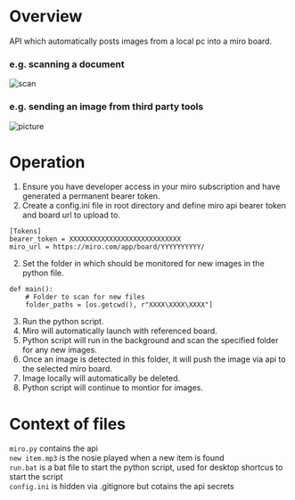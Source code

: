 # Overview  
API which automatically posts images from a local pc into a miro board.  
### e.g. scanning a document  
![scan](https://github.com/billyshub/Miro-Scanner-API/assets/64965899/bfd40bba-3b95-4ded-9aef-58332eeb1850)  
### e.g. sending an image from third party tools  
![picture](https://github.com/billyshub/Miro-Scanner-API/assets/64965899/60afd1e7-88c6-4c90-8205-bd5afb59ed07)  
    
# Operation
1. Ensure you have developer access in your miro subscription and have generated a permanent bearer token.  
2. Create a config.ini file in root directory and define miro api bearer token and board url to upload to.  
```
[Tokens]
bearer_token = XXXXXXXXXXXXXXXXXXXXXXXXXXXX
miro_url = https://miro.com/app/board/YYYYYYYYYY/ 
```
2. Set the folder in which should be monitored for new images in the python file.  
```
def main():
    # Folder to scan for new files
    folder_paths = [os.getcwd(), r"XXXX\XXXX\XXXX"]
```
3. Run the python script.  
4. Miro will automatically launch with referenced board.  
5. Python script will run in the background and scan the specified folder for any new images.  
6. Once an image is detected in this folder, it will push the image via api to the selected miro board.  
7. Image locally will automatically be deleted.  
8. Python script will continue to montior for images.  

# Context of files
`miro.py` contains the api  
`new item.mp3` is the nosie played when a new item is found  
`run.bat` is a bat file to start the python script, used for desktop shortcus to start the script  
`config.ini` is hidden via .gitignore but cotains the api secrets  
